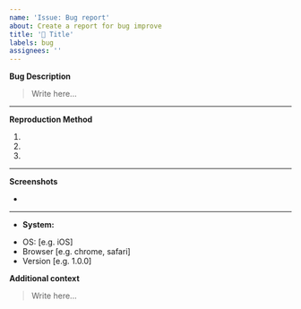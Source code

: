 ```yaml
---
name: 'Issue: Bug report'
about: Create a report for bug improve
title: '🐛 Title'
labels: bug
assignees: ''
---
```


**Bug Description**

<!-- 버그에 대한 명확하고 간결한 설명을 작성해주세요. -->

> Write here...

---

**Reproduction Method**

<!-- 버그를 재현하기 위해서 어떻게 해야하는지 설명해주세요. -->

1.
2.
3.

---

**Screenshots**

-

<!-- 버그가 명확하게 확인되는 스크린샷을 첨부해주세요. -->

---

- **System:**

<!-- 사용하시는 시스템에 대한 정보를 기입해주세요. -->

- OS: [e.g. iOS]
- Browser [e.g. chrome, safari]
- Version [e.g. 1.0.0]

**Additional context**

<!-- 추가 정보가 있다면 기입해주세요. -->

> Write here...
